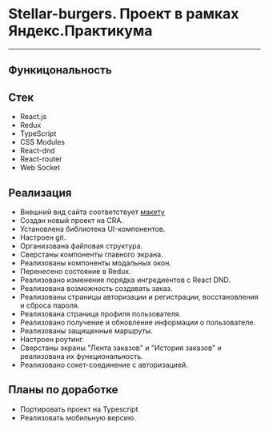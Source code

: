 # Stellar-burgers. Проект в рамках Яндекс.Практикума
***
## Функицональность


## Стек
+ React.js
+ Redux
+ TypeScript
+ CSS Modules
+ React-dnd
+ React-router
+ Web Socket
## Реализация
+ Внешний вид сайта соответствует [макету](https://www.figma.com/file/ocw9a6hNGeAejl4F3G9fp8/React-_-%D0%9F%D1%80%D0%BE%D0%B5%D0%BA%D1%82%D0%BD%D1%8B%D0%B5-%D0%B7%D0%B0%D0%B4%D0%B0%D1%87%D0%B8-(3-%D0%BC%D0%B5%D1%81%D1%8F%D1%86%D0%B0)_external_link?node-id=849%3A1002)
+ Создан новый проект на CRA.
+ Установлена библиотека UI-компонентов.
+ Настроен git.
+ Организована файловая структура.
+ Сверстаны компоненты главного экрана.
+ Реализованы компоненты модальных окон.
+ Перенесено состояние в Redux.
+ Реализовано изменение порядка ингредиентов с React DND.
+ Реализована возможность создавать заказ.
+ Реализованы страницы авторизации и регистрации, восстановления и сброса пароля.
+ Реализована страница профиля пользователя.
+ Реализовано получение и обновление информации о пользователе.
+ Реализованы защищенные маршруты.
+ Настроен роутинг.
+ Сверстаны экраны "Лента заказов" и "История заказов" и реализована их функциональность.
+ Реализовано сокет-соединение с авторизацией.
## Планы по доработке
+ Портировать проект на Typescript
+ Реализовать мобильную версию.
